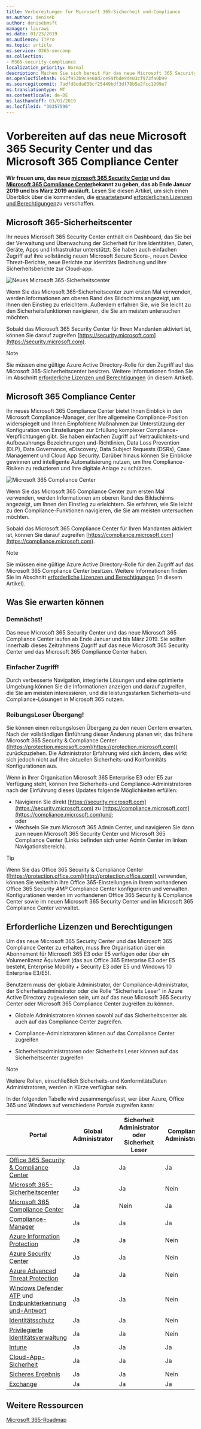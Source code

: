 ```yaml
---
title: Vorbereitungen für Microsoft 365-Sicherheit und-Compliance
ms.author: deniseb
author: denisebmsft
manager: laurawi
ms.date: 01/23/2019
ms.audience: ITPro
ms.topic: article
ms.service: O365-seccomp
ms.collection:
- M365-security-compliance
localization_priority: Normal
description: Machen Sie sich bereit für das neue Microsoft 365 Security Center und das Compliance Center.
ms.openlocfilehash: 662f953b9c9e60d2ce59fbde9de03cf973fa0b99
ms.sourcegitcommit: 7adfd8eda038cf25449bdf3df78b5e2fcc1999e7
ms.translationtype: MT
ms.contentlocale: de-DE
ms.lasthandoff: 03/01/2019
ms.locfileid: "30357596"
---
```

# <a name="get-ready-for-the-new-microsoft-365-security-center-and-microsoft-365-compliance-center"></a>Vorbereiten auf das neue Microsoft 365 Security Center und das Microsoft 365 Compliance Center

**Wir freuen uns, das neue [microsoft 365 Security Center](#microsoft-365-security-center) und das [Microsoft 365 Compliance Center](#microsoft-365-compliance-center)bekannt zu geben, das ab Ende Januar 2019 und bis März 2019 ausläuft**. Lesen Sie diesen Artikel, um sich einen Überblick über die kommenden, die [erwarteten](#what-to-expect)und [erforderlichen Lizenzen und Berechtigungen](#required-licenses-and-permissions)zu verschaffen.

## <a name="microsoft-365-security-center"></a>Microsoft 365-Sicherheitscenter

Ihr neues Microsoft 365 Security Center enthält ein Dashboard, das Sie bei der Verwaltung und Überwachung der Sicherheit für Ihre Identitäten, Daten, Geräte, Apps und Infrastruktur unterstützt. Sie haben auch einfachen Zugriff auf ihre vollständig neuen Microsoft Secure Score-, neuen Device Threat-Berichte, neue Berichte zur Identitäts Bedrohung und ihre Sicherheitsberichte zur Cloud-app. 

![Neues Microsoft 365-Sicherheitscenter](media/m365-security-center.png)

Wenn Sie das Microsoft 365-Sicherheitscenter zum ersten Mal verwenden, werden Informationen am oberen Rand des Bildschirms angezeigt, um Ihnen den Einstieg zu erleichtern. Außerdem erfahren Sie, wie Sie leicht zu den Sicherheitsfunktionen navigieren, die Sie am meisten untersuchen möchten.

Sobald das Microsoft 365 Security Center für Ihren Mandanten aktiviert ist, können Sie darauf zugreifen [https://security.microsoft.com](https://security.microsoft.com). 

> [!NOTE]
> Sie müssen eine gültige Azure Active Directory-Rolle für den Zugriff auf das Microsoft 365-Sicherheitscenter besitzen. Weitere Informationen finden Sie im Abschnitt [erforderliche Lizenzen und Berechtigungen](#required-licenses-and-permissions) (in diesem Artikel).

## <a name="microsoft-365-compliance-center"></a>Microsoft 365 Compliance Center

Ihr neues Microsoft 365 Compliance Center bietet Ihnen Einblick in den Microsoft Compliance-Manager, der Ihre allgemeine Compliance-Position widerspiegelt und Ihnen Empfohlene Maßnahmen zur Unterstützung der Konfiguration von Einstellungen zur Erfüllung komplexer Compliance-Verpflichtungen gibt. Sie haben einfachen Zugriff auf Vertraulichkeits-und Aufbewahrungs Bezeichnungen und-Richtlinien, Data Loss Prevention (DLP), Data Governance, eDiscovery, Data Subject Requests (DSRs), Case Management und Cloud App Security. Darüber hinaus können Sie Einblicke gewinnen und intelligente Automatisierung nutzen, um Ihre Compliance-Risiken zu reduzieren und Ihre digitale Anlage zu schützen. 

![Microsoft 365 Compliance Center](media/m365-compliance-center.png)

Wenn Sie das Microsoft 365 Compliance Center zum ersten Mal verwenden, werden Informationen am oberen Rand des Bildschirms angezeigt, um Ihnen den Einstieg zu erleichtern. Sie erfahren, wie Sie leicht zu den Compliance-Funktionen navigieren, die Sie am meisten untersuchen möchten.

Sobald das Microsoft 365 Compliance Center für Ihren Mandanten aktiviert ist, können Sie darauf zugreifen [https://compliance.microsoft.com](https://compliance.microsoft.com).  

> [!NOTE]
> Sie müssen eine gültige Azure Active Directory-Rolle für den Zugriff auf das Microsoft 365 Compliance Center besitzen. Weitere Informationen finden Sie im Abschnitt [erforderliche Lizenzen und Berechtigungen](#required-licenses-and-permissions) (in diesem Artikel).

## <a name="what-to-expect"></a>Was Sie erwarten können

### <a name="coming-soon"></a>Demnächst!

Das neue Microsoft 365 Security Center und das neue Microsoft 365 Compliance Center laufen ab Ende Januar und bis März 2019. Sie sollten innerhalb dieses Zeitrahmens Zugriff auf das neue Microsoft 365 Security Center und das Microsoft 365 Compliance Center haben.

### <a name="easy-access"></a>Einfacher Zugriff!

Durch verbesserte Navigation, integrierte Lösungen und eine optimierte Umgebung können Sie die Informationen anzeigen und darauf zugreifen, die Sie am meisten interessieren, und die leistungsstarken Sicherheits-und Compliance-Lösungen in Microsoft 365 nutzen.

### <a name="smooth-transition"></a>ReibungsLoser Übergang!

Sie können einen reibungslosen Übergang zu den neuen Centern erwarten. Nach der vollständigen Einführung dieser Änderung planen wir, das frühere Microsoft 365 Security & Compliance Center ([https://protection.microsoft.com](https://protection.microsoft.com)) zurückzuziehen. Die Administrator Erfahrung wird sich ändern, dies wirkt sich jedoch nicht auf Ihre aktuellen Sicherheits-und Konformitäts Konfigurationen aus.

Wenn in Ihrer Organisation Microsoft 365 Enterprise E3 oder E5 zur Verfügung steht, können Ihre Sicherheits-und Compliance-Administratoren nach der Einführung dieses Updates folgende Möglichkeiten erfüllen:

- Navigieren Sie direkt [https://security.microsoft.com](https://security.microsoft.com) zu [https://compliance.microsoft.com](https://compliance.microsoft.com)und; <br>oder  
- Wechseln Sie zum Microsoft 365 Admin Center, und navigieren Sie dann zum neuen Microsoft 365 Security Center und Microsoft 365 Compliance Center (Links befinden sich unter Admin Center im linken Navigationsbereich).

> [!TIP]
> Wenn Sie das Office 365 Security & Compliance Center ([https://protection.office.com](http://protection.office.com)) verwenden, können Sie weiterhin ihre Office 365-Einstellungen in Ihrem vorhandenen Office 365 Security _AMP_ Compliance Center konfigurieren und verwalten. Konfigurationen werden im vorhandenen Office 365 Security & Compliance Center sowie im neuen Microsoft 365 Security Center und im Microsoft 365 Compliance Center verwaltet.  

## <a name="required-licenses-and-permissions"></a>Erforderliche Lizenzen und Berechtigungen

Um das neue Microsoft 365 Security Center und das Microsoft 365 Compliance Center zu erhalten, muss Ihre Organisation über ein Abonnement für Microsoft 365 E3 oder E5 verfügen oder über ein Volumenlizenz Äquivalent (das aus Office 365 Enterprise E3 oder E5 besteht, Enterprise Mobility + Security E3 oder E5 und Windows 10 Enterprise E3/E5).

Benutzern muss der globale Administrator, der Compliance-Administrator, der Sicherheitsadministrator oder die Rolle "Sicherheits Leser" in Azure Active Directory zugewiesen sein, um auf das neue Microsoft 365 Security Center oder Microsoft 365 Compliance Center zugreifen zu können.

- Globale Administratoren können sowohl auf das Sicherheitscenter als auch auf das Compliance Center zugreifen.

- Compliance-Administratoren können auf das Compliance Center zugreifen

- Sicherheitsadministratoren oder Sicherheits Leser können auf das Sicherheitscenter zugreifen

> [!NOTE]
> Weitere Rollen, einschließlich Sicherheits-und KonformitätsDaten Administratoren, werden in Kürze verfügbar sein.

In der folgenden Tabelle wird zusammengefasst, wer über Azure, Office 365 und Windows auf verschiedene Portale zugreifen kann:

|Portal  |Global<br/>Administrator  |Sicherheit <br/>Administrator<br>oder<br>Sicherheit<br>Leser |Compliance<br/>Administrator  |
|---------|---------|---------|---------|
|[Office 365 Security & Compliance Center](https://protection.office.com) |Ja |Ja   |Ja |
|[Microsoft 365-Sicherheitscenter](https://security.microsoft.com) |Ja  | Ja  | Nein        |
|[Microsoft 365 Compliance Center](https://compliance.microsoft.com) | Ja | Nein | Ja |
|[Compliance-Manager](https://aka.ms/compliancemanager) |Ja | Ja  |Ja  |
|[Azure Information Protection](https://docs.microsoft.com/azure/information-protection) |Ja |Ja |Nein |
|[Azure Security Center](https://docs.microsoft.com/azure/security-center/)  |Ja |Ja |Nein |
|[Azure Advanced Threat Protection](https://docs.microsoft.com/azure-advanced-threat-protection/what-is-atp)  |Ja |Ja |Nein |
|[Windows Defender ATP](https://docs.microsoft.com/windows/security/threat-protection/windows-defender-atp/windows-defender-advanced-threat-protection?ocid=tia-260153000#windows-defender-atp) und [Endpunkterkennung und-Antwort](https://docs.microsoft.com/windows/security/threat-protection/windows-defender-atp/overview-endpoint-detection-response)     |Ja |Ja |Nein |
|[Identitätsschutz](https://docs.microsoft.com/azure/active-directory/identity-protection)     |Ja |Ja |Nein |
|[Privilegierte Identitätsverwaltung](https://docs.microsoft.com/azure/active-directory/privileged-identity-management)     |Ja |Ja |Nein |
|[Intune](https://docs.microsoft.com/intune)     |Ja |Ja  |Ja |
|[Cloud-App-Sicherheit](https://docs.microsoft.com/cloud-app-security/)     |Ja |Ja  |Ja |
|[Sicheres Ergebnis](https://docs.microsoft.com/office365/securitycompliance/office-365-secure-score)     |Ja |Ja |Nein |
|[Exchange](https://docs.microsoft.com/exchange/)     |Ja |Ja |Ja |

## <a name="additional-resources"></a>Weitere Ressourcen

[Microsoft 365-Roadmap](https://www.microsoft.com/microsoft-365/roadmap)

